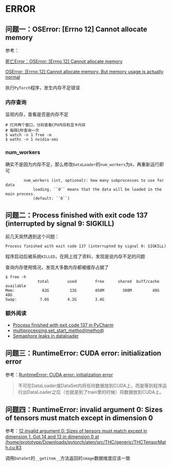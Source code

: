 
# ERROR

## 问题一：OSError: [Errno 12] Cannot allocate memory

参考：

[死亡Error：OSError: [Errno 12] Cannot allocate memory](https://blog.csdn.net/breeze210/article/details/99679048)

[OSError: [Errno 12] Cannot allocate memory. But memory usage is actually normal](https://discuss.pytorch.org/t/oserror-errno-12-cannot-allocate-memory-but-memory-usage-is-actually-normal/56027)

执行`PyTorch`程序，发生内存不足错误

### 内存查询

监视内存，查看是否是内存不足

```
# 打开两个窗口，分别查看CPU内存和显卡内存
# 每隔1秒查询一次
$ watch -n 1 free -m
$ wathc -n 1 nvidia-smi
```

### num_workers

确实不是因为内存不足，那么修改`DataLoader`的`num_workers`为`0`，再重新运行即可

```
        num_workers (int, optional): how many subprocesses to use for data
            loading. ``0`` means that the data will be loaded in the main process.
            (default: ``0``)
```

## 问题二：Process finished with exit code 137 (interrupted by signal 9: SIGKILL) 

前几天突然遇到这个问题：

```
Process finished with exit code 137 (interrupted by signal 9: SIGKILL) 
```

程序启动后被系统`KILLED`，在网上找了资料，发现是说内存不足的问题

查询内存使用情况，发现大多数内存都被缓存占据了

```
$ free -h
              total        used        free      shared  buff/cache   available
Mem:            62G         13G        450M        308M         49G         48G
Swap:          7.6G        4.2G        3.4G
```

### 额外阅读

* [Process finished with exit code 137 in PyCharm](https://docs.python.org/3/library/multiprocessing.html#multiprocessing.set_start_method)
* [multiprocessing.set_start_method(method)](https://docs.python.org/3/library/multiprocessing.html#multiprocessing.set_start_method)
* [Semaphore leaks in dataloader](https://github.com/pytorch/pytorch/issues/11727)

## 问题三：RuntimeError: CUDA error: initialization error

参考：[RuntimeError: CUDA error: initialization error](https://blog.csdn.net/yyhaohaoxuexi/article/details/90718501)

>不可在DataLoader或DataSet内将任何数据放到CUDA上，而是等到程序运行出DataLoader之后（也就是到了train里的时候）将数据放到CUDA上。

## 问题四：RuntimeError: invalid argument 0: Sizes of tensors must match except in dimension 0

参考：[12 invalid argument 0: Sizes of tensors must match except in dimension 1. Got 14 and 13 in dimension 0 at /home/prototype/Downloads/pytorch/aten/src/THC/generic/THCTensorMath.cu:83](https://oldpan.me/archives/pytorch-conmon-problem-in-training)

调用`DataSet`的`__getitem__`方法返回的`image`数据维度应该一致